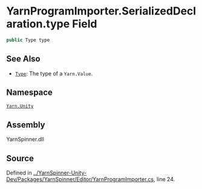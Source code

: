# YarnProgramImporter.SerializedDeclaration.type Field


```csharp
public Type type
```



## See Also
* [`Type`](/api/csharp/yarn/type.md): 
The type of a `Yarn.Value`.

## Namespace
[`Yarn.Unity`](/api/csharp/yarn.unity/README.md)

## Assembly
YarnSpinner.dll

## Source
Defined in [../YarnSpinner-Unity-Dev/Packages/YarnSpinner/Editor/YarnProgramImporter.cs](https://github.com/YarnSpinnerTool/YarnSpinner-Unity//blob/develop/Editor/YarnProgramImporter.cs#L24), line 24.
